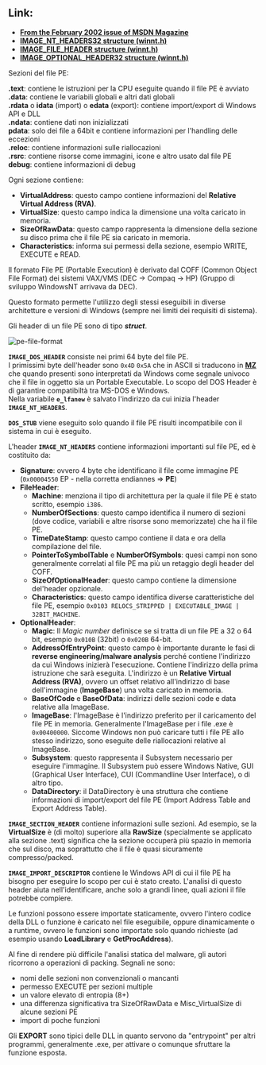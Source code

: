 ## Link:
- [**From the February 2002 issue of MSDN Magazine**](https://learn.microsoft.com/en-us/archive/msdn-magazine/2002/february/inside-windows-win32-portable-executable-file-format-in-detail)
- [**IMAGE_NT_HEADERS32 structure (winnt.h)**](https://learn.microsoft.com/en-us/windows/win32/api/winnt/ns-winnt-image_nt_headers32)
- [**IMAGE_FILE_HEADER structure (winnt.h)**](https://learn.microsoft.com/en-us/windows/win32/api/winnt/ns-winnt-image_file_header)
- [**IMAGE_OPTIONAL_HEADER32 structure (winnt.h)**](https://learn.microsoft.com/en-us/windows/win32/api/winnt/ns-winnt-image_optional_header32)

Sezioni del file PE:

**.text**: contiene le istruzioni per la CPU eseguite quando il file PE è avviato  
**.data**: contiene le variabili globali e altri dati globali  
**.rdata** o **idata** (import) o **edata** (export): contiene import/export di Windows API e DLL  
**.ndata**: contiene dati non inizializzati  
**pdata**: solo dei file a 64bit e contiene informazioni per l'handling delle eccezioni  
**.reloc**: contiene informazioni sulle riallocazioni  
**.rsrc**: contiene risorse come immagini, icone e altro usato dal file PE  
**debug**: contiene informazioni di debug  

Ogni sezione contiene:
- **VirtualAddress**: questo campo contiene informazioni del **Relative Virtual Address (RVA)**.
- **VirtualSize**: questo campo indica la dimensione una volta caricato in memoria.
- **SizeOfRawData**: questo campo rappresenta la dimensione della sezione su disco prima che il file PE sia caricato in memoria.
- **Characteristics**: informa sui permessi della sezione, esempio WRITE, EXECUTE e READ.

Il formato File PE (Portable Execution) è derivato dal COFF (Common Object File Format) dei sistemi VAX/VMS (DEC -> Compaq -> HP) (Gruppo di sviluppo WindowsNT arrivava da DEC).  

Questo formato permette l'utilizzo degli stessi eseguibili in diverse architetture e versioni di Windows (sempre nei limiti dei requisiti di sistema).  

Gli header di un file PE sono di tipo _**struct**_.

<img src="https://blogs.blackberry.com/content/dam/blogs-blackberry-com/images/blogs/2020/08/pe-tree-fig1.png" alt="pe-file-format" widht="100%" height="auto">

**`IMAGE_DOS_HEADER`** consiste nei primi 64 byte del file PE.  
I primissimi byte dell'header sono `0x4D` `0x5A` che in ASCII si traducono in [**MZ**](https://en.wikipedia.org/wiki/Mark_Zbikowski) che quando presenti sono interpretati da Windows come segnale univoco che il file in oggetto sia un Portable Executable. Lo scopo del DOS Header è di garantire compatibiltà tra MS-DOS e Windows.  
Nella variabile **`e_lfanew`** è salvato l'indirizzo da cui inizia l'header **`IMAGE_NT_HEADERS`**.

**`DOS_STUB`**  viene eseguito solo quando il file PE risulti incompatibile con il sistema in cui è eseguito.  

L'header **`IMAGE_NT_HEADERS`** contiene informazioni importanti sul file PE, ed è costituito da:
- **Signature**: ovvero 4 byte che identificano il file come immagine PE (`0x00004550` EP - nella corretta endiannes => **PE**)
- **FileHeader**: 
    - **Machine**: menziona il tipo di architettura per la quale il file PE è stato scritto, esempio `i386`.
    - **NumberOfSections**: questo campo identifica il numero di sezioni (dove codice, variabili e altre risorse sono memorizzate) che ha il file PE.
    - **TimeDateStamp**: questo campo contiene il data e ora della compilazione del file. 
    - **PointerToSymbolTable** e **NumberOfSymbols**: quesi campi non sono generalmente correlati al file PE ma più un retaggio degli header del COFF.
    - **SizeOfOptionalHeader**: questo campo contiene la dimensione del'header opzionale. 
    - **Characteristics**: questo campo identifica diverse caratteristiche del file PE, esempio `0x0103 RELOCS_STRIPPED | EXECUTABLE_IMAGE | 32BIT_MACHINE`.
- **OptionalHeader**: 
    - **Magic**: Il _Magic number_ definisce se si tratta di un file PE a 32 o 64 bit, esempio `0x010B` (32bit) o `0x020B` 64-bit.
    - **AddressOfEntryPoint**: questo campo è importante durante le fasi di **reverse engineering/malware analysis** perché contiene l'indirizzo da cui Windows inizierà l'esecuzione. Contiene l'indirizzo della prima istruzione che sarà eseguita. L'indirizzo è un **Relative Virtual Address (RVA)**, ovvero un offset relativo all'indirizzo di base dell'immagine (**ImageBase**) una volta caricato in memoria.
    - **BaseOfCode** e **BaseOfData**: indirizzi delle sezioni code e data relative alla ImageBase.
    - **ImageBase**: l'ImageBase è l'indirizzo preferito per il caricamento del file PE in memoria. Generalmente l'ImageBase per i file .exe è `0x00400000`. Siccome Windows non può caricare tutti i file PE allo stesso indirizzo, sono eseguite delle riallocazioni relative al ImageBase.
    - **Subsystem**: questo rappresenta il Subsystem necessario per eseguire l'immagine. Il Subsystem può essere Windows Native, GUI (Graphical User Interface), CUI (Commandline User Interface), o di altro tipo.
    - **DataDirectory**: il DataDirectory è una struttura che contiene informazioni di import/export del file PE (Import Address Table and Export Address Table).

**`IMAGE_SECTION_HEADER`** contiene informazioni sulle sezioni. 
Ad esempio, se la **VirtualSize** è (di molto) superiore alla **RawSize** (specialmente se applicato alla sezione .text) significa che la sezione occuperà più spazio in memoria che sul disco, ma soprattutto che il file è quasi sicuramente compresso/packed.  

**`IMAGE_IMPORT_DESCRIPTOR`** contiene le Windows API di cui il file PE ha bisogno per eseguire lo scopo per cui è stato creato. L'analisi di questo header aiuta nell'identificare, anche solo a grandi linee, quali azioni il file potrebbe compiere.

Le funzioni possono essere importate staticamente, ovvero l'intero codice della DLL o funzione è caricato nel file eseguibile, oppure dinamicamente o a runtime, ovvero le funzioni sono importate solo quando richieste (ad esempio usando **LoadLibrary** e **GetProcAddress**).

Al fine di rendere più difficile l'analisi statica del malware, gli autori ricorrono a operazioni di packing. Segnali ne sono:
- nomi delle sezioni non convenzionali o mancanti
- permesso EXECUTE per sezioni multiple
- un valore elevato di entropia (8+)
- una differenza significativa tra SizeOfRawData e Misc_VirtualSize di alcune sezioni PE
- import di poche funzioni

Gli **EXPORT** sono tipici delle DLL in quanto servono da "entrypoint" per altri programmi, generalmente .exe, per attivare o comunque sfruttare la funzione esposta.